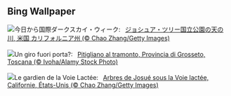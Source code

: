 ## Bing Wallpaper
![](https://www.bing.com/th?id=OHR.JoshuaStars_JA-JP1506519282_UHD.jpg&w=1000)今日から国際ダークスカイ・ウィーク:&nbsp;&ensp;[ジョシュア・ツリー国立公園の天の川, 米国 カリフォルニア州 (© Chao Zhang/Getty Images)](https://www.bing.com/th?id=OHR.JoshuaStars_JA-JP1506519282_UHD.jpg)
<br><br/>
![](https://www.bing.com/th?id=OHR.PitiglianoPasquetta_IT-IT4003845136_UHD.jpg&w=1000)Un giro fuori porta?:&nbsp;&ensp;[Pitigliano al tramonto, Provincia di Grosseto, Toscana (© Ivoha/Alamy Stock Photo)](https://www.bing.com/th?id=OHR.PitiglianoPasquetta_IT-IT4003845136_UHD.jpg)
<br><br/>
![](https://www.bing.com/th?id=OHR.JoshuaStars_FR-FR1134604793_UHD.jpg&w=1000)Le gardien de la Voie Lactée:&nbsp;&ensp;[Arbres de Josué sous la Voie lactée, Californie, États-Unis (© Chao Zhang/Getty Images)](https://www.bing.com/th?id=OHR.JoshuaStars_FR-FR1134604793_UHD.jpg)
<br><br/>
